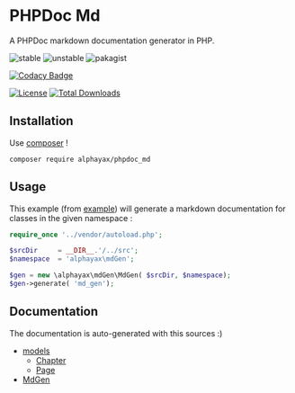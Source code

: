 
# PHPDoc Md

A PHPDoc markdown documentation generator in PHP.

![stable](https://poser.pugx.org/alphayax/phpdoc_md/v/stable)
![unstable](https://poser.pugx.org/alphayax/phpdoc_md/v/unstable)
![pakagist](https://img.shields.io/packagist/v/alphayax/phpdoc_md.svg)

<!-- 
[![Build Status](https://travis-ci.org/alphayax/phpdoc_md.svg?branch=master)](https://travis-ci.org/alphayax/phpdoc_md)
[![Coverage](https://api.codacy.com/project/badge/Coverage/f3569cf671f04b8ab6d699be3fd011e5)](https://www.codacy.com/app/alphayax/freebox_api_php?utm_source=github.com&amp;utm_medium=referral&amp;utm_content=alphayax/freebox_api_php&amp;utm_campaign=Badge_Coverage)
-->

[![Codacy Badge](https://api.codacy.com/project/badge/Grade/92d84b7d5f284c248937099ffc7afa5a)](https://www.codacy.com/app/alphayax/phpdoc_md?utm_source=github.com&amp;utm_medium=referral&amp;utm_content=alphayax/phpdoc_md&amp;utm_campaign=Badge_Grade)

[![License](https://poser.pugx.org/alphayax/phpdoc_md/license)](https://packagist.org/packages/alphayax/phpdoc_md)
[![Total Downloads](https://poser.pugx.org/alphayax/phpdoc_md/downloads)](https://packagist.org/packages/alphayax/phpdoc_md)

## Installation

Use [composer](https://getcomposer.org/) ! 

```
composer require alphayax/phpdoc_md
```


## Usage

This example (from [example](example/)) will generate a markdown documentation for classes in the given namespace : 

```php
require_once '../vendor/autoload.php';

$srcDir     = __DIR__.'/../src';
$namespace  = 'alphayax\mdGen';

$gen = new \alphayax\mdGen\MdGen( $srcDir, $namespace);
$gen->generate( 'md_gen');
```

## Documentation 

The documentation is auto-generated with this sources :)

- [models](docs/models/models.md)
    - [Chapter](docs/models/models.md#Chapter)
    - [Page](docs/models/models.md#Page)
- [MdGen](docs/mdGen.md#MdGen)


